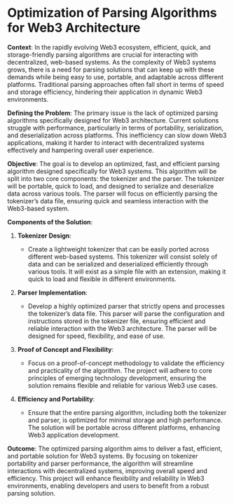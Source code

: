 # Optimization of Parsing Algorithms for Web3 Architecture

**Context**: In the rapidly evolving Web3 ecosystem, efficient, quick, and storage-friendly parsing algorithms are crucial for interacting with decentralized, web-based systems. As the complexity of Web3 systems grows, there is a need for parsing solutions that can keep up with these demands while being easy to use, portable, and adaptable across different platforms. Traditional parsing approaches often fall short in terms of speed and storage efficiency, hindering their application in dynamic Web3 environments.

**Defining the Problem**: The primary issue is the lack of optimized parsing algorithms specifically designed for Web3 architecture. Current solutions struggle with performance, particularly in terms of portability, serialization, and deserialization across platforms. This inefficiency can slow down Web3 applications, making it harder to interact with decentralized systems effectively and hampering overall user experience.

**Objective**: The goal is to develop an optimized, fast, and efficient parsing algorithm designed specifically for Web3 systems. This algorithm will be split into two core components: the tokenizer and the parser. The tokenizer will be portable, quick to load, and designed to serialize and deserialize data across various tools. The parser will focus on efficiently parsing the tokenizer’s data file, ensuring quick and seamless interaction with the Web3-based system.

**Components of the Solution**:

1. **Tokenizer Design**:
   
   * Create a lightweight tokenizer that can be easily ported across different web-based systems. This tokenizer will consist solely of data and can be serialized and deserialized efficiently through various tools. It will exist as a simple file with an extension, making it quick to load and flexible in different environments.

2. **Parser Implementation**:
   
   * Develop a highly optimized parser that strictly opens and processes the tokenizer’s data file. This parser will parse the configuration and instructions stored in the tokenizer file, ensuring efficient and reliable interaction with the Web3 architecture. The parser will be designed for speed, flexibility, and ease of use.

3. **Proof of Concept and Flexibility**:
   
   * Focus on a proof-of-concept methodology to validate the efficiency and practicality of the algorithm. The project will adhere to core principles of emerging technology development, ensuring the solution remains flexible and reliable for various Web3 use cases.

4. **Efficiency and Portability**:
   
   * Ensure that the entire parsing algorithm, including both the tokenizer and parser, is optimized for minimal storage and high performance. The solution will be portable across different platforms, enhancing Web3 application development.

**Outcome**: The optimized parsing algorithm aims to deliver a fast, efficient, and portable solution for Web3 systems. By focusing on tokenizer portability and parser performance, the algorithm will streamline interactions with decentralized systems, improving overall speed and efficiency. This project will enhance flexibility and reliability in Web3 environments, enabling developers and users to benefit from a robust parsing solution.
